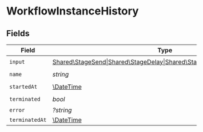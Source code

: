 # WorkflowInstanceHistory


## Fields

| Field                                                                                                  | Type                                                                                                   | Required                                                                                               | Description                                                                                            |
| ------------------------------------------------------------------------------------------------------ | ------------------------------------------------------------------------------------------------------ | ------------------------------------------------------------------------------------------------------ | ------------------------------------------------------------------------------------------------------ |
| `input`                                                                                                | [Shared\StageSend\|Shared\StageDelay\|Shared\StageWaitEvent\|Shared\Update](../../Models/Shared/Stage.md) | :heavy_check_mark:                                                                                     | N/A                                                                                                    |
| `name`                                                                                                 | *string*                                                                                               | :heavy_check_mark:                                                                                     | N/A                                                                                                    |
| `startedAt`                                                                                            | [\DateTime](https://www.php.net/manual/en/class.datetime.php)                                          | :heavy_check_mark:                                                                                     | N/A                                                                                                    |
| `terminated`                                                                                           | *bool*                                                                                                 | :heavy_check_mark:                                                                                     | N/A                                                                                                    |
| `error`                                                                                                | *?string*                                                                                              | :heavy_minus_sign:                                                                                     | N/A                                                                                                    |
| `terminatedAt`                                                                                         | [\DateTime](https://www.php.net/manual/en/class.datetime.php)                                          | :heavy_minus_sign:                                                                                     | N/A                                                                                                    |